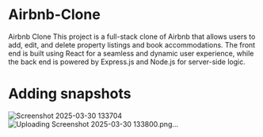 # Airbnb-Clone
Airbnb Clone This project is a full-stack clone of Airbnb that allows users to add, edit, and delete property listings and book accommodations. The front end is built using React for a seamless and dynamic user experience, while the back end is powered by Express.js and Node.js for server-side logic. 
# Adding snapshots 
![Screenshot 2025-03-30 133704](https://github.com/user-attachments/assets/47285c57-f14e-4d9d-bd39-4301a5156d30)
![Uploading Screenshot 2025-03-30 133800.png…]()

